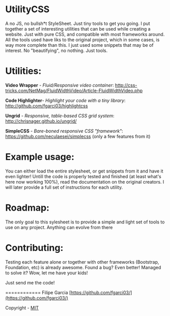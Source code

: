 UtilityCSS
============
A no JS, no bullsh*t StyleSheet. Just tiny tools to get you going.
I put together a set of interesting utilities that can be used while creating a website. Just with pure CSS, and compatible with most frameworks around.
All the tools used have liks to the original project, which in some cases, is way more complete than this. I just used some snippets that may be of interest. No "beautifying", no nothing. Just tools.


Utilities:
============
**Video Wrapper** - *Fluid/Responsive video container*: http://css-tricks.com/NetMag/FluidWidthVideo/Article-FluidWidthVideo.php

**Code Highlighter**- *Highlight your code with a tiny library*: http://github.com/fgarci03/highlightcss

**Ungrid** - *Responsive, table-based CSS grid system*: http://chrisnager.github.io/ungrid/

**SimpleCSS** - *Bare-boned responsive CSS "framework"*: https://github.com/neculaesei/simplecss (only a few features from it)


Example usage:
============
You can either load the entire stylesheet, or get snippets from it and have it even lighter!
Untill the code is properly tested and finished (at least what's here now working 100%), read the documentation on the original creators. I will later provide a full set of instructions for each utility.


Roadmap:
============
The only goal to this sylesheet is to provide a simple and light set of tools to use on any project. Anything can evolve from there


Contributing:
============
Testing each feature alone or together with other frameworks (Bootstrap, Foundation, etc) is already awesome. Found a bug? Even better!
Managed to solve it? Wow, let me have your kids!

Just send me the code!


============
Filipe Garcia [https://github.com/fgarci03/](https://github.com/fgarci03/)

Copyright - [MIT](LICENSE.md)
